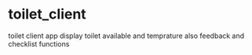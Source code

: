 # toilet_client
toilet client app display toilet available and temprature also feedback and checklist functions
